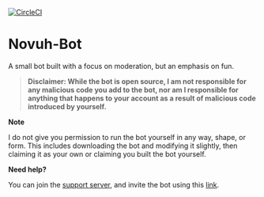 [![CircleCI](https://img.shields.io/circleci/project/github/Novuh-Bot/Mod-Bot.svg?style=flat-square)](https://circleci.com/gh/Novuh-Bot/Mod-Bot)
# Novuh-Bot
A small bot built with a focus on moderation, but an emphasis on fun.

> <b>Disclaimer: While the bot is open source, I am not responsible for any malicious code you add to the bot, nor am I responsible for anything that happens to your account as a result of malicious code introduced by yourself.</b>

<b>Note</b>

I do not give you permission to run the bot yourself in any way, shape, or form. This includes downloading the bot and modifying it slightly, then claiming it as your own or claiming you built the bot yourself.

<b>Need help?</b>

You can join the [support server](https://discord.gg/qtpgmFe), and invite the bot using this [link](https://discordapp.com/oauth2/authorize?permissions=2146958591&scope=bot&client_id=329022281013657612).
